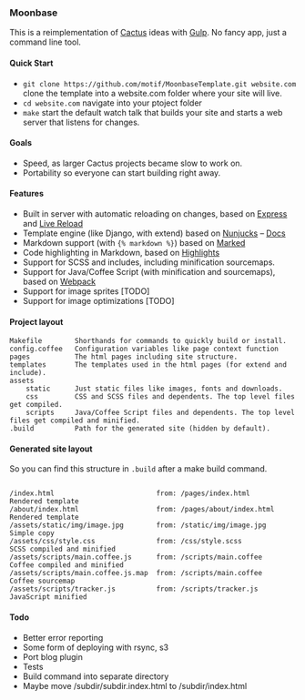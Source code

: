 ### Moonbase

This is a reimplementation of [Cactus](http://github.com/koenbok/Cactus) ideas with [Gulp](http://gulpjs.com). No fancy app, just a command line tool. 

#### Quick Start

- `git clone https://github.com/motif/MoonbaseTemplate.git website.com` clone the template into a website.com folder where your site will live.
- `cd website.com` navigate into your ptoject folder
- `make` start the default watch talk that builds your site and starts a web server that listens for changes.

#### Goals

- Speed, as larger Cactus projects became slow to work on. 
- Portability so everyone can start building right away.

#### Features

- Built in server with automatic reloading on changes, based on [Express](http://expressjs.com) and [Live Reload](https://github.com/napcs/node-livereload)
- Template engine (like Django, with extend) based on [Nunjucks](https://mozilla.github.io/nunjucks/) – [Docs](https://mozilla.github.io/nunjucks/templating.html)
- Markdown support (with `{% markdown %}`) based on [Marked](https://github.com/chjj/marked)
- Code highlighting in Markdown, based on [Highlights](https://github.com/atom/highlights)
- Support for SCSS and includes, including minification sourcemaps.
- Support for Java/Coffee Script (with minification and sourcemaps), based on [Webpack](https://webpack.github.io)
- Support for image sprites [TODO]
- Support for image optimizations [TODO]


#### Project layout

```
Makefile		Shorthands for commands to quickly build or install.
config.coffee	Configuration variables like page context function
pages			The html pages including site structure.
templates		The templates used in the html pages (for extend and include).
assets
	static		Just static files like images, fonts and downloads.
	css			CSS and SCSS files and dependents. The top level files get compiled.
	scripts		Java/Coffee Script files and dependents. The top level files get compiled and minified.
.build			Path for the generated site (hidden by default).
```

#### Generated site layout

So you can find this structure in `.build` after a make build command.

```

/index.html							from: /pages/index.html				Rendered template
/about/index.html					from: /pages/about/index.html		Rendered template
/assets/static/img/image.jpg		from: /static/img/image.jpg			Simple copy
/assets/css/style.css				from: /css/style.scss				SCSS compiled and minified
/assets/scripts/main.coffee.js		from: /scripts/main.coffee			Coffee compiled and minified
/assets/scripts/main.coffee.js.map	from: /scripts/main.coffee			Coffee sourcemap
/assets/scripts/tracker.js			from: /scripts/tracker.js			JavaScript minified
```

#### Todo

- Better error reporting
- Some form of deploying with rsync, s3
- Port blog plugin
- Tests
- Build command into separate directory
- Maybe move /subdir/subdir.index.html to /subdir/index.html
